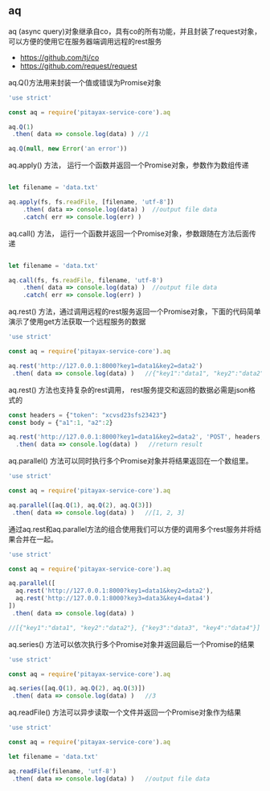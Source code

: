 ## aq
aq (async query)对象继承自co，具有co的所有功能，并且封装了request对象，可以方便的使用它在服务器端调用远程的rest服务
- https://github.com/tj/co
- https://github.com/request/request

aq.Q()方法用来封装一个值或错误为Promise对象
``` javascript
'use strict'

const aq = require('pitayax-service-core').aq

aq.Q(1)
 .then( data => console.log(data) ) //1

aq.Q(null, new Error('an error'))

```

aq.apply() 方法， 运行一个函数并返回一个Promise对象，参数作为数组传递

``` javascript

let filename = 'data.txt'

aq.apply(fs, fs.readFile, [filename, 'utf-8'])
    .then( data => console.log(data) )  //output file data
    .catch( err => console.log(err) )
```

aq.call() 方法， 运行一个函数并返回一个Promise对象，参数跟随在方法后面传递

``` javascript

let filename = 'data.txt'

aq.call(fs, fs.readFile, filename, 'utf-8')
    .then( data => console.log(data) )  //output file data
    .catch( err => console.log(err) )
```


aq.rest() 方法，通过调用远程的rest服务返回一个Promise对象，下面的代码简单演示了使用get方法获取一个远程服务的数据

``` javascript
'use strict'

const aq = require('pitayax-service-core').aq

aq.rest('http://127.0.0.1:8000?key1=data1&key2=data2')
 .then( data => console.log(data) )   //{"key1":"data1", "key2":"data2"}
```

aq.rest() 方法也支持复杂的rest调用， rest服务提交和返回的数据必需是json格式的

``` javascript
const headers = {"token": "xcvsd23sfs23423"}
const body = {"a1":1, "a2":2}

aq.rest('http://127.0.0.1:8000?key1=data1&key2=data2', 'POST', headers, body)
  .then( data => console.log(data) )   //return result
```

aq.parallel() 方法可以同时执行多个Promise对象并将结果返回在一个数组里。

``` javascript
'use strict'

const aq = require('pitayax-service-core').aq

aq.parallel([aq.Q(1), aq.Q(2), aq.Q(3)])
 .then( data => console.log(data) )   //[1, 2, 3]

```

通过aq.rest和aq.parallel方法的组合使用我们可以方便的调用多个rest服务并将结果合并在一起。

``` javascript
'use strict'

const aq = require('pitayax-service-core').aq

aq.parallel([
  aq.rest('http://127.0.0.1:8000?key1=data1&key2=data2'),
  aq.rest('http://127.0.0.1:8000?key3=data3&key4=data4')
])
 .then( data => console.log(data) )   

//[{"key1":"data1", "key2":"data2"}, {"key3":"data3", "key4":"data4"}]

```

aq.series() 方法可以依次执行多个Promise对象并返回最后一个Promise的结果
``` javascript
'use strict'

const aq = require('pitayax-service-core').aq

aq.series([aq.Q(1), aq.Q(2), aq.Q(3)])
 .then( data => console.log(data) )   //3

```

aq.readFile() 方法可以异步读取一个文件并返回一个Promise对象作为结果
``` javascript
'use strict'

const aq = require('pitayax-service-core').aq

let filename = 'data.txt'

aq.readFile(filename, 'utf-8')
 .then( data => console.log(data) )   //output file data

```
